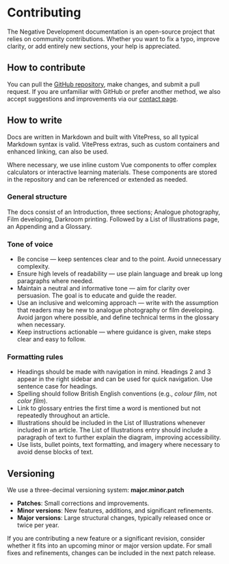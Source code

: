 # Contributing

The Negative Development documentation is an open-source project that relies on community contributions. 
Whether you want to fix a typo, improve clarity, or add entirely new sections, your help is appreciated.

## How to contribute

You can pull the [GitHub repository](https://github.com/JClique/NegDevDocs), make changes, and submit a pull request. 
If you are unfamiliar with GitHub or prefer another method, we also accept suggestions and improvements via our [contact page](https://negativedevelopment.co.uk/pages/contact).

## How to write

Docs are written in Markdown and built with VitePress, so all typical Markdown syntax is valid. 
VitePress extras, such as custom containers and enhanced linking, can also be used.

Where necessary, we use inline custom Vue components to offer complex calculators or interactive learning materials. 
These components are stored in the repository and can be referenced or extended as needed.


### General structure

The docs consist of an Introduction, three sections; Analogue photography, Film developing, Darkroom printing. 
Followed by a List of Illustrations page, an Appending and a Glossary.

### Tone of voice 
- Be concise — keep sentences clear and to the point. Avoid unnecessary complexity.
- Ensure high levels of readability — use plain language and break up long paragraphs where needed.
- Maintain a neutral and informative tone — aim for clarity over persuasion. The goal is to educate and guide the reader.
- Use an inclusive and welcoming approach — write with the assumption that readers may be new to analogue photography or film developing. Avoid jargon where possible, and define technical terms in the glossary when necessary.
- Keep instructions actionable — where guidance is given, make steps clear and easy to follow.

### Formatting rules

- Headings should be made with navigation in mind. Headings 2 and 3 appear in the right sidebar and can be used for quick navigation. Use sentence case for headings.
- Spelling should follow British English conventions (e.g., *colour film*, not *color film*).
- Link to glossary entries the first time a word is mentioned but not repeatedly throughout an article.
- Illustrations should be included in the List of Illustrations whenever included in an article. The List of Illustrations entry should include a paragraph of text to further explain the diagram, improving accessibility.
- Use lists, bullet points, text formatting, and imagery where necessary to avoid dense blocks of text.

## Versioning

We use a three-decimal versioning system: **major.minor.patch**

- **Patches**: Small corrections and improvements.
- **Minor versions**: New features, additions, and significant refinements.
- **Major versions**: Large structural changes, typically released once or twice per year.

If you are contributing a new feature or a significant revision, consider whether it fits into an upcoming minor or major version update.
For small fixes and refinements, changes can be included in the next patch release.
